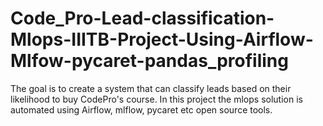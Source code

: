 # Code_Pro-Lead-classification-Mlops-IIITB-Project-Using-Airflow-Mlfow-pycaret-pandas_profiling
The goal is to create a system that can classify leads based on their likelihood to buy CodePro's course. In this project the mlops solution is automated using Airflow, mlflow, pycaret etc open source tools. 
